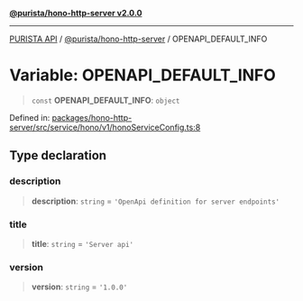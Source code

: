 [**@purista/hono-http-server v2.0.0**](../README.md)

***

[PURISTA API](../../../packages.md) / [@purista/hono-http-server](../README.md) / OPENAPI\_DEFAULT\_INFO

# Variable: OPENAPI\_DEFAULT\_INFO

> `const` **OPENAPI\_DEFAULT\_INFO**: `object`

Defined in: [packages/hono-http-server/src/service/hono/v1/honoServiceConfig.ts:8](https://github.com/puristajs/purista/blob/master/packages/hono-http-server/src/service/hono/v1/honoServiceConfig.ts#L8)

## Type declaration

### description

> **description**: `string` = `'OpenApi definition for server endpoints'`

### title

> **title**: `string` = `'Server api'`

### version

> **version**: `string` = `'1.0.0'`
